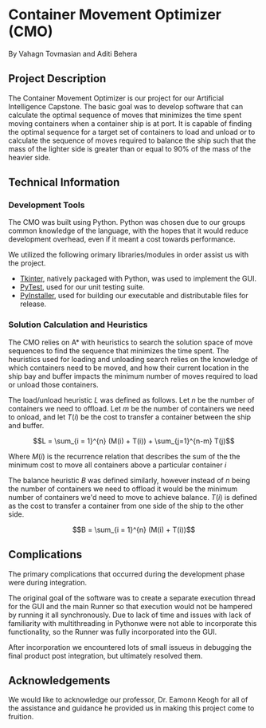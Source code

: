 # Container Movement Optimizer (CMO)
By Vahagn Tovmasian and Aditi Behera

## Project Description
The Container Movement Optimizer is our project for our Artificial Intelligence Capstone. The basic goal was to develop software that can calculate the optimal sequence of moves that minimizes the time spent moving containers when a container ship is at port. It is capable of finding the optimal sequence for a target set of containers to load and unload or to calculate the sequence of moves required to balance the ship such that the mass of the lighter side is greater than or equal to 90% of the mass of the heavier side.

## Technical Information
### Development Tools
The CMO was built using Python. Python was chosen due to our groups common knowledge of the language, with the hopes that it would reduce development overhead, even if it meant a cost towards performance.

We utilized the following orimary libraries/modules in order assist us with the project.

* [Tkinter](https://docs.python.org/3/library/tkinter.html#module-tkinter), natively packaged with Python, was used to implement the GUI.
* [PyTest](https://docs.pytest.org/en/7.2.x/), used for our unit testing suite.
* [PyInstaller](https://pyinstaller.org/en/stable/), used for building our executable and distributable files for release.

### Solution Calculation and Heuristics
The CMO relies on A* with heuristics to search the solution space of move sequences to find the sequence that minimizes the time spent. The heuristics used for loading and unloading search relies on the knowledge of which containers need to be moved, and how their current location in the ship bay and buffer impacts the minimum number of moves required to load or unload those containers. 

The load/unload heuristic $L$ was defined as follows. Let $n$ be the number of containers we need to offload. Let $m$ be the number of containers we need to onload, and let $T(i)$ be the cost to transfer a container between the ship and buffer. 

```math
L = \sum_{i = 1}^{n} (M(i) + T(i)) + \sum_{j=1}^{n-m} T(j)
```

Where $M(i)$ is the recurrence relation that describes the sum of the the minimum cost to move all containers above a particular container $i$

The balance heuristic $B$ was defined similarly, however instead of $n$ being the number of containers we need to offload it would be the minimum number of containers we'd need to move to achieve balance. $T(i)$ is defined as the cost to transfer a container from one side of the ship to the other side.

```math
B = \sum_{i = 1}^{n} (M(i) + T(i))
```

## Complications
The primary complications that occurred during the development phase were during integration. 

The original goal of the software was to create a separate execution thread for the GUI and the main Runner so that execution would not be hampered by running it all synchronously. Due to lack of time and issues with lack of familiarity with multithreading in Pythonwe were not able to incorporate this functionality, so the Runner was fully incorporated into the GUI. 

After incorporation we encountered lots of small issueus in debugging the final product post integration, but ultimately resolved them.

## Acknowledgements

We would like to acknowledge our professor, Dr. Eamonn Keogh for all of the assistance and guidance he provided us in making this project come to fruition.
